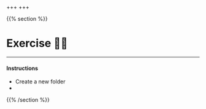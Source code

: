 +++
+++

{{% section %}}

# Exercise 🏋️‍♀️

---
#### Instructions
- Create a new folder
- 

{{% /section %}}

